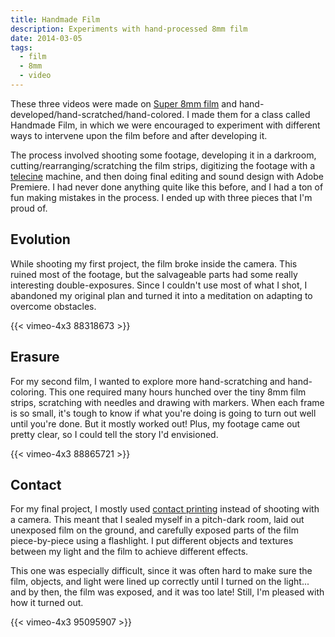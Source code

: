```yaml
---
title: Handmade Film
description: Experiments with hand-processed 8mm film
date: 2014-03-05
tags:
  - film
  - 8mm
  - video
---
```


These three videos were made on [Super 8mm film](https://en.wikipedia.org/wiki/Super_8_film) and hand-developed/hand-scratched/hand-colored. I made them for a class called Handmade Film, in which we were encouraged to experiment with different ways to intervene upon the film before and after developing it.

The process involved shooting some footage, developing it in a darkroom, cutting/rearranging/scratching the film strips, digitizing the footage with a [telecine](https://en.wikipedia.org/wiki/Telecine) machine, and then doing final editing and sound design with Adobe Premiere. I had never done anything quite like this before, and I had a ton of fun making mistakes in the process. I ended up with three pieces that I'm proud of.

## Evolution

While shooting my first project, the film broke inside the camera. This ruined most of the footage, but the salvageable parts had some really interesting double-exposures. Since I couldn't use most of what I shot, I abandoned my original plan and turned it into a meditation on adapting to overcome obstacles.

{{< vimeo-4x3 88318673 >}}

## Erasure

For my second film, I wanted to explore more hand-scratching and hand-coloring. This one required many hours hunched over the tiny 8mm film strips, scratching with needles and drawing with markers. When each frame is so small, it's tough to know if what you're doing is going to turn out well until you're done. But it mostly worked out! Plus, my footage came out pretty clear, so I could tell the story I'd envisioned.

{{< vimeo-4x3 88865721 >}}

## Contact

For my final project, I mostly used [contact printing](https://en.wikipedia.org/wiki/Contact_print) instead of shooting with a camera. This meant that I sealed myself in a pitch-dark room, laid out unexposed film on the ground, and carefully exposed parts of the film piece-by-piece using a flashlight. I put different objects and textures between my light and the film to achieve different effects.

This one was especially difficult, since it was often hard to make sure the film, objects, and light were lined up correctly until I turned on the light... and by then, the film was exposed, and it was too late! Still, I'm pleased with how it turned out.

{{< vimeo-4x3 95095907 >}}

